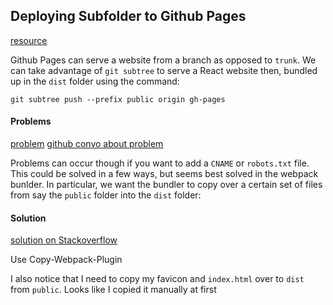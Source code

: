 ## Deploying Subfolder to Github Pages

[resource](https://gist.github.com/cobyism/4730490)

Github Pages can serve a website from a branch as opposed to `trunk`. 
We can take advantage of `git subtree` to serve a React website then, 
bundled up in the `dist` folder using the command:

```
git subtree push --prefix public origin gh-pages
```

#### Problems

[problem](http://andrewdc.com/ghpages-gatsby-and-domains/)
[github convo about problem](https://github.com/gatsbyjs/gatsby/issues/6)

Problems can occur though if you want to add a `CNAME` or `robots.txt` file.
This could be solved in a few ways, but seems best solved in the webpack bunlder.
In particular, we want the bundler to copy over a certain set of files from 
say the `public` folder into the `dist` folder:

#### Solution

[solution on Stackoverflow](https://stackoverflow.com/questions/45578665/push-assets-folder-to-public-directory-with-webpack)

Use Copy-Webpack-Plugin

I also notice that I need to copy my favicon and `index.html` over to `dist` from `public`.
Looks like I copied it manually at first
